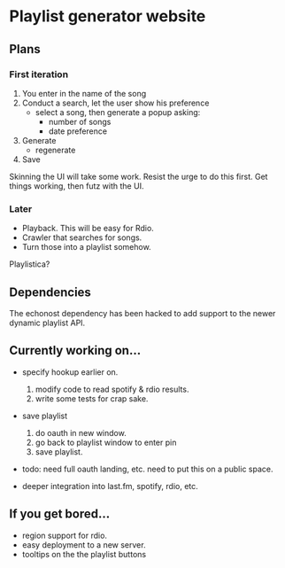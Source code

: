 # Playlist generator website

## Plans

### First iteration

1. You enter in the name of the song
2. Conduct a search, let the user show his preference
    * select a song, then generate a popup asking:
        * number of songs
        * date preference
3. Generate
    * regenerate
5. Save

Skinning the UI will take some work.  Resist the urge to do this first. Get things working, then futz with the UI.

### Later

* Playback. This will be easy for Rdio.
* Crawler that searches for songs. 
* Turn those into a playlist somehow.

Playlistica?

## Dependencies

The echonost dependency has been hacked to add support to the newer dynamic playlist API.

## Currently working on...

* specify hookup earlier on.
  1. modify code to read spotify & rdio results.
  2. write some tests for crap sake.
  
* save playlist
  1. do oauth in new window.
  2. go back to playlist window to enter pin
  3. save playlist.
 
* todo: need full oauth landing, etc. need to put this on a public space.
* deeper integration into last.fm, spotify, rdio, etc.

## If you get bored...

* region support for rdio.
* easy deployment to a new server.
* tooltips on the the playlist buttons

